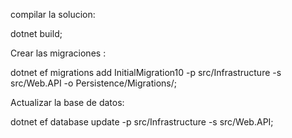 compilar la solucion:

   dotnet build;   

Crear las migraciones :

dotnet ef migrations add InitialMigration10 -p src/Infrastructure -s src/Web.API -o Persistence/Migrations/; 

Actualizar la base de datos:

dotnet ef database update -p src/Infrastructure -s src/Web.API;      

